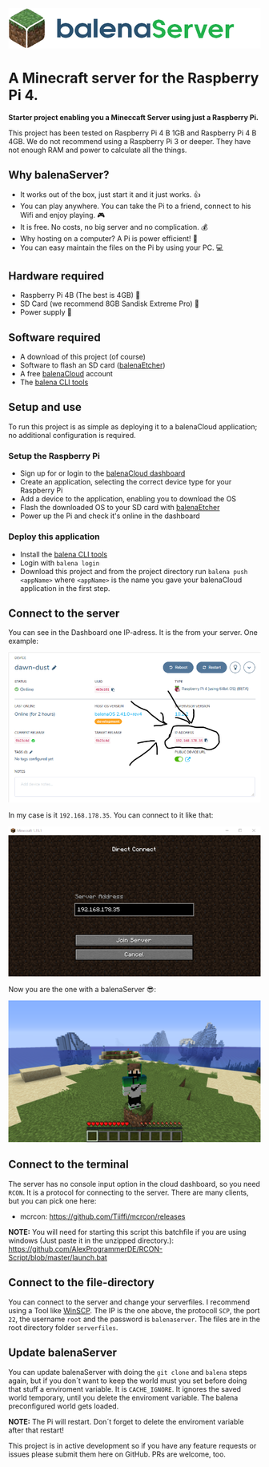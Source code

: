 ![Balena Server Logo](images/logo.png)

# A Minecraft server for the Raspberry Pi 4.
**Starter project enabling you a Mineccaft Server using just a Raspberry Pi.**

This project has been tested on Raspberry Pi 4 B 1GB and Raspberry Pi 4 B 4GB. We do not recommend using a Raspberry Pi 3 or deeper. They have not enough RAM and power to calculate all the things.

## Why balenaServer?

* It works out of the box, just start it and it just works. :+1:
* You can play anywhere. You can take the Pi to a friend, connect to his Wifi and enjoy playing. :video_game:
* It is free. No costs, no big server and no complication. :moneybag:
* Why hosting on a computer? A Pi is power efficient! :rocket:
* You can easy maintain the files on the Pi by using your PC. :computer:

## Hardware required

* Raspberry Pi 4B (The best is 4GB) :tada:
* SD Card (we recommend 8GB Sandisk Extreme Pro) :floppy_disk:
* Power supply :electric_plug:

## Software required

* A download of this project (of course)
* Software to flash an SD card ([balenaEtcher](https://balena.io/etcher))
* A free [balenaCloud](https://balena.io/cloud) account
* The [balena CLI tools](https://github.com/balena-io/balena-cli/blob/master/INSTALL.md)

## Setup and use

To run this project is as simple as deploying it to a balenaCloud application; no additional configuration is required.

### Setup the Raspberry Pi

* Sign up for or login to the [balenaCloud dashboard](https://dashboard.balena-cloud.com)
* Create an application, selecting the correct device type for your Raspberry Pi
* Add a device to the application, enabling you to download the OS
* Flash the downloaded OS to your SD card with [balenaEtcher](https://balena.io/etcher)
* Power up the Pi and check it's online in the dashboard

### Deploy this application

* Install the [balena CLI tools](https://github.com/balena-io/balena-cli/blob/master/INSTALL.md)
* Login with `balena login`
* Download this project and from the project directory run `balena push <appName>` where `<appName>` is the name you gave your balenaCloud application in the first step.

## Connect to the server

You can see in the Dashboard one IP-adress. It is the from your server. One example:

![IP-Adress](images/IP-Adress.png)

In my case is it `192.168.178.35`. You can connect to it like that:

![Server-IP](images/Server-IP.png)

Now you are the one with a balenaServer :sunglasses::

![Minecraft Screenshot](images/minecraft-screenshot.png)

## Connect to the terminal

The server has no console input option in the cloud dashboard, so you need `RCON`. It is a protocol for connecting to the server.
There are many clients, but you can pick one here:

* mcrcon: https://github.com/Tiiffi/mcrcon/releases

**NOTE:** You will need for starting this script this batchfile if you are using windows (Just paste it in the unzipped directory.): https://github.com/AlexProgrammerDE/RCON-Script/blob/master/launch.bat

## Connect to the file-directory

You can connect to the server and change your serverfiles. I recommend using a Tool like [WinSCP](https://winscp.net/).
The IP is the one above, the protocoll `SCP`, the port `22`, the username `root` and the password is `balenaserver`.
The files are in the root directory folder `serverfiles`. 

## Update balenaServer

You can update balenaServer with doing the `git clone` and `balena` steps again, but if you don´t want to keep the world must you set before doing that stuff a enviroment variable. It is `CACHE_IGNORE`. It ignores the saved world temporary, until you delete the enviroment variable. The balena preconfigured world gets loaded.

**NOTE:** The Pi will restart. Don´t forget to delete the enviroment variable after that restart! 

This project is in active development so if you have any feature requests or issues please submit them here on GitHub. PRs are welcome, too.
